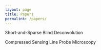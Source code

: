```yaml
---
layout: page
title: Papers
permalink: /papers/
---
```


Short-and-Sparse Blind Deconvolution

Compressed Sensing Line Probe Microscopy


